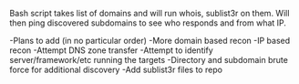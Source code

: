 Bash script takes list of domains and will run whois, sublist3r on them. Will then ping discovered subdomains to see who responds and from what IP. 

-Plans to add (in no particular order) 
  -More domain based recon
  -IP based recon
  -Attempt DNS zone transfer
  -Attempt to identify server/framework/etc running the targets
  -Directory and subdomain brute force for additional discovery 
  -Add sublist3r files to repo
